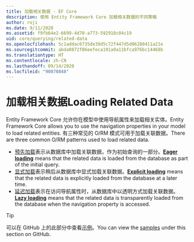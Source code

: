 ```yaml
---
title: 加载相关数据 - EF Core
description: 使用 Entity Framework Core 加载相关数据的不同策略
author: roji
ms.date: 9/11/2020
ms.assetid: f9fb64e2-6699-4d70-a773-592918c04c19
uid: core/querying/related-data
ms.openlocfilehash: 5c1addac6735de39d5c72f447d5d06280411a21e
ms.sourcegitcommit: abda0872f86eefeca191a9a11bfca976bc14468b
ms.translationtype: HT
ms.contentlocale: zh-CN
ms.lasthandoff: 09/14/2020
ms.locfileid: "90078848"
---
```

# <a name="loading-related-data"></a><span data-ttu-id="1b212-103">加载相关数据</span><span class="sxs-lookup"><span data-stu-id="1b212-103">Loading Related Data</span></span>

<span data-ttu-id="1b212-104">Entity Framework Core 允许你在模型中使用导航属性来加载相关实体。</span><span class="sxs-lookup"><span data-stu-id="1b212-104">Entity Framework Core allows you to use the navigation properties in your model to load related entities.</span></span> <span data-ttu-id="1b212-105">有三种常见的 O/RM 模式可用于加载关联数据。</span><span class="sxs-lookup"><span data-stu-id="1b212-105">There are three common O/RM patterns used to load related data.</span></span>

* <span data-ttu-id="1b212-106">[预先加载](xref:core/querying/related-data/eager)表示从数据库中加载关联数据，作为初始查询的一部分。</span><span class="sxs-lookup"><span data-stu-id="1b212-106">**[Eager loading](xref:core/querying/related-data/eager)** means that the related data is loaded from the database as part of the initial query.</span></span>
* <span data-ttu-id="1b212-107">[显式加载](xref:core/querying/related-data/explicit)表示稍后从数据库中显式加载关联数据。</span><span class="sxs-lookup"><span data-stu-id="1b212-107">**[Explicit loading](xref:core/querying/related-data/explicit)** means that the related data is explicitly loaded from the database at a later time.</span></span>
* <span data-ttu-id="1b212-108">[延迟加载](xref:core/querying/related-data/lazy)表示在访问导航属性时，从数据库中以透明方式加载关联数据。</span><span class="sxs-lookup"><span data-stu-id="1b212-108">**[Lazy loading](xref:core/querying/related-data/lazy)** means that the related data is transparently loaded from the database when the navigation property is accessed.</span></span>

> [!TIP]
> <span data-ttu-id="1b212-109">可以在 GitHub 上的此部分中查看[示例](https://github.com/dotnet/EntityFramework.Docs/tree/master/samples/core/Querying)。</span><span class="sxs-lookup"><span data-stu-id="1b212-109">You can view the [samples](https://github.com/dotnet/EntityFramework.Docs/tree/master/samples/core/Querying) under this section on GitHub.</span></span>
